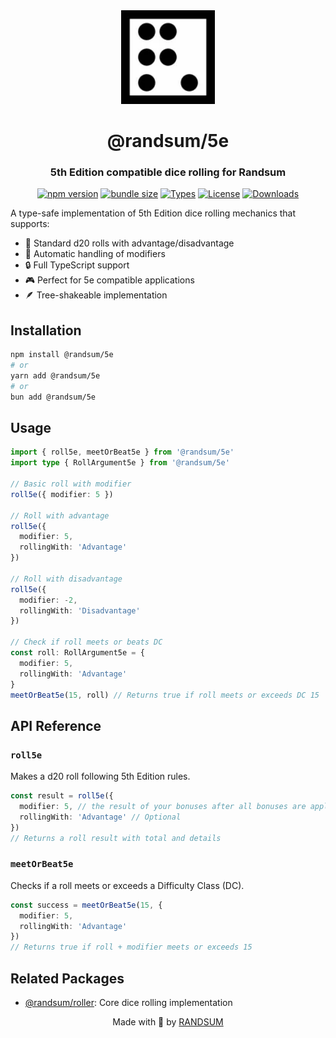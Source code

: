 <div align="center">
  <img width="150" height="150" src="https://raw.githubusercontent.com/RANDSUM/randsum/main/icon.webp" alt="Randsum Logo">
  <h1>@randsum/5e</h1>
  <h3>5th Edition compatible dice rolling for Randsum</h3>

[![npm version](https://img.shields.io/npm/v/@randsum/5e)](https://www.npmjs.com/package/@randsum/5e)
[![bundle size](https://img.shields.io/bundlephobia/minzip/@randsum/5e)](https://bundlephobia.com/package/@randsum/5e)
[![Types](https://img.shields.io/npm/types/@randsum/5e)](https://www.npmjs.com/package/@randsum/5e)
[![License](https://img.shields.io/npm/l/@randsum/5e)](https://github.com/RANDSUM/randsum/blob/main/LICENSE)
[![Downloads](https://img.shields.io/npm/dm/@randsum/5e)](https://www.npmjs.com/package/@randsum/5e)

</div>

A type-safe implementation of 5th Edition dice rolling mechanics that supports:

- 🎲 Standard d20 rolls with advantage/disadvantage
- 🎯 Automatic handling of modifiers
- 🔒 Full TypeScript support
- 🎮 Perfect for 5e compatible applications
- 🪶 Tree-shakeable implementation

## Installation

```bash
npm install @randsum/5e
# or
yarn add @randsum/5e
# or
bun add @randsum/5e
```

## Usage

```typescript
import { roll5e, meetOrBeat5e } from '@randsum/5e'
import type { RollArgument5e } from '@randsum/5e'

// Basic roll with modifier
roll5e({ modifier: 5 })

// Roll with advantage
roll5e({
  modifier: 5,
  rollingWith: 'Advantage'
})

// Roll with disadvantage
roll5e({
  modifier: -2,
  rollingWith: 'Disadvantage'
})

// Check if roll meets or beats DC
const roll: RollArgument5e = {
  modifier: 5,
  rollingWith: 'Advantage'
}
meetOrBeat5e(15, roll) // Returns true if roll meets or exceeds DC 15
```

## API Reference

### `roll5e`

Makes a d20 roll following 5th Edition rules.

```typescript
const result = roll5e({
  modifier: 5, // the result of your bonuses after all bonuses are applied
  rollingWith: 'Advantage' // Optional
})
// Returns a roll result with total and details
```

### `meetOrBeat5e`

Checks if a roll meets or exceeds a Difficulty Class (DC).

```typescript
const success = meetOrBeat5e(15, {
  modifier: 5,
  rollingWith: 'Advantage'
})
// Returns true if roll + modifier meets or exceeds 15
```

## Related Packages

- [@randsum/roller](https://github.com/RANDSUM/randsum/tree/main/packages/roller): Core dice rolling implementation

<div align="center">
Made with 👹 by <a href="https://github.com/RANDSUM">RANDSUM</a>
</div>
